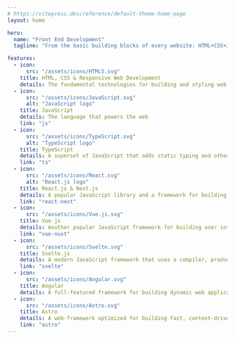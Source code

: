 ```yaml
---
# https://vitepress.dev/reference/default-theme-home-page
layout: home

hero:
  name: "Front End Development"
  tagline: "From the basic building blocks of every website: HTML+CSS+JavaScript to various frameworks"

features:
  - icon:
      src: "/assets/icons/HTML5.svg"
    title: HTML, CSS & Responsive Web Development
    details: The fundamental technologies for building and styling web pages
  - icon:
      src: "/assets/icons/JavaScript.svg"
      alt: "JavaScript logo"
    title: JavaScript
    details: The language that powers the web
    link: "js"
  - icon:
      src: "/assets/icons/TypeScript.svg"
      alt: "TypeScript logo"
    title: TypeScript
    details: A superset of JavaScript that adds static typing and other features to enhance developer productivity and code quality
    link: "ts"
  - icon:
      src: "/assets/icons/React.svg"
      alt: "React.js logo"
    title: React.js & Next.js
    details: A popular JavaScript library and a framework for building user interfaces with a component-based architecture
    link: "react-next"
  - icon:
      src: "/assets/icons/Vue.js.svg"
    title: Vue.js
    details: Another popular JavaScript framework for building user interfaces
    link: "vue-nuxt"
  - icon:
      src: "/assets/icons/Svelte.svg"
    title: Svelte.js
    details: A modern JavaScript framework that uses a compiler, producing highly efficient, pure JavaScript code that directly manipulates the DOM
    link: "svelte"
  - icon:
      src: "/assets/icons/Angular.svg"
    title: Angular
    details: A full-featured framework for building dynamic web applications, that uses TypeScript and provides extensive tools for developers
  - icon:
      src: "/assets/icons/Astro.svg"
    title: Astro
    details: A web-framework optimized for building fast, content-driven websites
    link: "astro"
---
```

